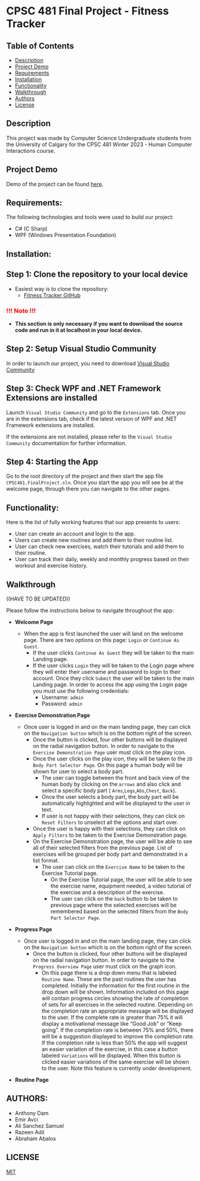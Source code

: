 # CPSC 481 Final Project - Fitness Tracker

## Table of Contents
- [Description](#description)
- [Project Demo](#project-demo)
- [Requirements](#requirements)
- [Installation](#installation)
- [Functionality ](#functionality)
- [Walkthrough](#walkthrough)
- [Authors](#authors)
- [License](#license)


## Description
This project was made by Computer Science Undergraduate students from the University of Calgary for the CPSC 481 Winter 2023 - Human Computer Interactions course.

## Project Demo
Demo of the project can be found [here](https://youtu.be/xxxxxxx).

## Requirements:
The following technologies and tools were used to build our project:
- C# (C Sharp)
- WPF (Windows Presentation Foundation)

## Installation:

## Step 1: Clone the repository to your local device

* Easiest way is to clone the repository:
    + [Fitness Tracker GitHub](https://github.com/Razeenadil/CPSC481.FinalProject)

### **<span style="color:red;">!!! Note !!!</span>** 
- **This section is only necessary if you want to download the source code and run in it at localhost in your local device.**

## Step 2: Setup Visual Studio Community
In order to launch our project, you need to download [Visual Studio Community](https://visualstudio.microsoft.com/vs/community/) 


## Step 3: Check WPF and .NET Framework Extensions are installed
Launch `Visual Studio Community` and go to the `Extensions` tab. Once you are in the extensions tab, check if the latest version of WPF and .NET Framework extensions are installed.

If the extensions are not installed, please refer to the `Visual Studio Community` documentation for further information. 

## Step 4: Starting the App

Go to the root directory of the project and then start the app file  `CPSC481.FinalProject.sln`. Once you start the app you will see be at the welcome page, through there you can navigate to the other pages.

## Functionality:
Here is the list of fully working features that our app presents to users:
- User can create an account and login to the app.
- Users can create new routines and add them to their routine list.
- User can check new exercises, watch their tutorials and add them to their routine.
- User can track their daily, weekly and monthly progress based on their workout and exercise history.

## Walkthrough 
((HAVE TO BE UPDATED))

Please follow the instructions below to navigate throughout the app:
- **Welcome Page** 
    + When the app is first launched the user will land on the welcome page. There are two options on this page: `Login` or `Continue As Guest`.
        +  If the user clicks `Continue As Guest` they will be taken to the main Landing page.
        + If the user clicks `Login` they will be taken to the Login page where they will enter their username and password to login to their account. Once they click `Submit` the user will be taken to the main Landing page. In order to access the app using the Login page you must use the following credentials:
            + Username: `admin`
            + Password: `admin`
- **Exercise Demonstration Page** 
    + Once user is logged in and on the main landing page, they can click on the `Navigation button` which is on the bottom right of the screen. 
        + Once the button is clicked, four other buttons will be displayed on the radial navigation button. In order to navigate to the `Exercise Demonstration Page` user must click on the play icon. 
        + Once the user clicks on the play icon, they will be taken to the `2D Body Part Selector Page`. On this page a human body will be shown for user to select a body part. 
            + The user can toggle between the front and back view of the human body by clicking on the `arrows` and also click and select a specific body part ( `Arms`,`Legs`,`Abs`,`Chest`, `Back`).
            + Once the user selects a body part, the body part will be automatically highlighted and will be displayed to the user in text. 
            + If user is not happy with their selections, they can click on `Reset Filters` to unselect all the options and start over.
        + Once the user is happy with their selections, they can click on `Apply Filters` to be taken to the Exercise Demonstration page.
        + On the Exercise Demonstration page, the user will be able to see all of their selected filters from the previous page. List of exercises will be grouped per body part and demonstrated in a list format. 
            + The user can click on the `Exercise Name` to be taken to the Exercise Tutorial page. 
                + On the Exercise Tutorial page, the user will be able to see the exercise name, equipment needed, a video tutorial of the exercise and a description of the exercise.     
                + The user can click on the `back` button to be taken to previous page where the selected exercises will be remembered based on the selected filters from the `Body Part Selector Page`. 
- **Progress Page** 
    + Once user is logged in and on the main landing page, they can click on the `Navigation button` which is on the bottom right of the screen. 
        + Once the button is clicked, four other buttons will be displayed on the radial navigation button. In order to navigate to the `Progress Overview Page` user must click on the graph icon. 
            + On this page there is a drop down menu that is labeled `Routine Name`. These are the past routines the user has completed.  Initially the information for the first routine in the drop down will be shown. Information included on this page will contain progress circles showing the rate of completion of sets for all exercises in the selected routine. Depending on the completion rate an appropriate message will be displayed to the user. If the complete rate is greater than 75% it will display a motivational message like “Good Job” or “Keep going”. If the completion rate is between 75% and 50%, there will be a suggestion displayed to improve the completion rate. If the completion rate is less than 50% the app will suggest an easier variation of the exercise, in this case a button labeled `Variations` will be displayed. When this button is clicked easier variations of the same exercise will be shown to the user. Note this feature is currently under development.


- **Routine Page** 

## AUTHORS:
* Anthony Dam
* Emir Avci
* Ali Sanchez Samuel
* Razeen Adil
* Abraham Abalos

## LICENSE
[MIT](https://github.com/Razeenadil/CPSC481.FinalProject/blob/master/LICENSE)
